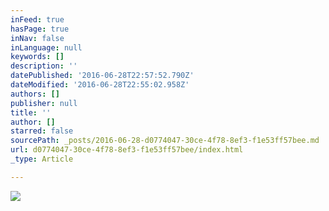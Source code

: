 ```yaml
---
inFeed: true
hasPage: true
inNav: false
inLanguage: null
keywords: []
description: ''
datePublished: '2016-06-28T22:57:52.790Z'
dateModified: '2016-06-28T22:55:02.958Z'
authors: []
publisher: null
title: ''
author: []
starred: false
sourcePath: _posts/2016-06-28-d0774047-30ce-4f78-8ef3-f1e53ff57bee.md
url: d0774047-30ce-4f78-8ef3-f1e53ff57bee/index.html
_type: Article

---
```

![](https://the-grid-user-content.s3-us-west-2.amazonaws.com/77146dbb-1d41-4bbf-a754-d64a57e083b0.png)